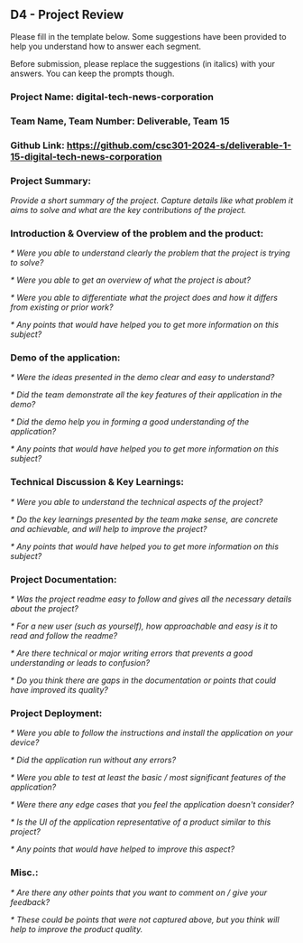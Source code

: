## D4 - Project Review

Please fill in the template below. Some suggestions have been provided to help you understand how to answer each segment.

Before submission, please replace the suggestions (in italics) with your answers. You can keep the prompts though.

### Project Name: digital-tech-news-corporation
### Team Name, Team Number: Deliverable, Team 15
### Github Link: https://github.com/csc301-2024-s/deliverable-1-15-digital-tech-news-corporation

### Project Summary:
_Provide a short summary of the project. Capture details like what problem it aims to solve and what are the key contributions of the project._

### Introduction & Overview of the problem and the product:
_* Were you able to understand clearly the problem that the project is trying to solve?_

_* Were you able to get an overview of what the project is about?_

_* Were you able to differentiate what the project does and how it differs from existing or prior work?_

_* Any points that would have helped you to get more information on this subject?_

### Demo of the application:
_* Were the ideas presented in the demo clear and easy to understand?_

_* Did the team demonstrate all the key features of their application in the demo?_

_* Did the demo help you in forming a good understanding of the application?_

_* Any points that would have helped you to get more information on this subject?_

### Technical Discussion & Key Learnings:
_* Were you able to understand the technical aspects of the project?_

_* Do the key learnings presented by the team make sense, are concrete and achievable, and will help to improve the project?_

_* Any points that would have helped you to get more information on this subject?_

### Project Documentation:
_* Was the project readme easy to follow and gives all the necessary details about the project?_

_* For a new user (such as yourself), how approachable and easy is it to read and follow the readme?_

_* Are there technical or major writing errors that prevents a good understanding or leads to confusion?_

_* Do you think there are gaps in the documentation or points that could have improved its quality?_

### Project Deployment:
_* Were you able to follow the instructions and install the application on your device?_

_* Did the application run without any errors?_

_* Were you able to test at least the basic / most significant features of the application?_

_* Were there any edge cases that you feel the application doesn't consider?_

_* Is the UI of the application representative of a product similar to this project?_

_* Any points that would have helped to improve this aspect?_

### Misc.:
_* Are there any other points that you want to comment on / give your feedback?_

_* These could be points that were not captured above, but you think will help to improve the product quality._

